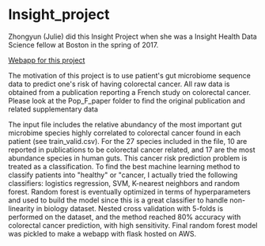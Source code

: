 # Insight_project
  Zhongyun (Julie) did this Insight Project when she was a Insight Health Data Science fellow at Boston in the spring of 2017. 
  
  [Webapp for this project](http://havesomeguts.faith/ "Trust Your Gut")
  
  The motivation of this project is to use patient's gut microbiome sequence data to predict one's risk of having colorectal cancer. All raw data is obtained from a publication reporting a French study on colorectal cancer. Please look at the Pop_F_paper folder to find the original publication and related supplementary data
  
  The input file includes the relative abundancy of the most important gut microbime species highly correlated to colorectal cancer found in each patient (see train_valid.csv). For the 27 species included in the file, 10 are reported in publications to be colorectal cancer related, and 17 are the most abundance species in human guts. 
  This cancer risk prediction problem is treated as a classification. To find the best machine learning method to classify patients into "healthy" or "cancer, I actually tried the following classifiers: logistics regression, SVM, K-nearest neighbors and random forest. Random forest is eventually optimized in terms of hyperparameters and used to build the model since this is a great classifier to handle non-linearity in biology dataset. 
  Nested cross validation with 5-folds is performed on the dataset, and the method reached 80% accuracy with colorectal cancer prediction, with high sensitivity. 
  Final random forest model was pickled to make a webapp with flask hosted on AWS. 
